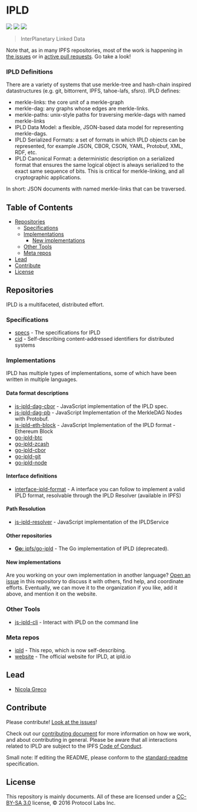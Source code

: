 # IPLD

[![](https://img.shields.io/badge/made%20by-Protocol%20Labs-blue.svg?style=flat-square)](http://ipn.io)
[![](https://img.shields.io/badge/project-ipld-blue.svg?style=flat-square)](http://github.com/ipld/ipld)
[![](https://img.shields.io/badge/freenode-%23ipfs-blue.svg?style=flat-square)](http://webchat.freenode.net/?channels=%23ipfs)

> InterPlanetary Linked Data

Note that, as in many IPFS repositories, most of the work is happening in [the issues](https://github.com/ipld/ipld/issues/) or in [active pull requests](https://github.com/ipld/ipld/pulls/). Go take a look!

### IPLD Definitions

There are a variety of systems that use merkle-tree and hash-chain inspired datastructures (e.g. git, bittorrent, IPFS, tahoe-lafs, sfsro). IPLD defines:

- merkle-links: the core unit of a merkle-graph
- merkle-dag: any graphs whose edges are merkle-links.
- merkle-paths: unix-style paths for traversing merkle-dags with named merkle-links
- IPLD Data Model: a flexible, JSON-based data model for representing merkle-dags.
- IPLD Serialized Formats: a set of formats in which IPLD objects can be represented, for example JSON, CBOR, CSON, YAML, Protobuf, XML, RDF, etc.
- IPLD Canonical Format: a deterministic description on a serialized format that ensures the same logical object is always serialized to the exact same sequence of bits. This is critical for merkle-linking, and all cryptographic applications.

In short: JSON documents with named merkle-links that can be traversed.

## Table of Contents

- [Repositories](#repositories)
  - [Specifications](#specifications)
  - [Implementations](#implementations)
    - [New implementations](#new-implementations)
  - [Other Tools](#other-tools)
  - [Meta repos](#meta-repos)
- [Lead](#lead)
- [Contribute](#contribute)
- [License](#license)

## Repositories

IPLD is a multifaceted, distributed effort.

### Specifications

- [specs](https://github.com/ipld/specs) - The specifications for IPLD
- [cid](https://github.com/ipld/cid) - Self-describing content-addressed identifiers for distributed systems

### Implementations

IPLD has multiple types of implementations, some of which have been written in multiple languages.

#### Data format descriptions

- [js-ipld-dag-cbor](https://github.com/ipld/js-ipld-dag-cbor) - JavaScript implementation of the IPLD spec.
- [js-ipld-dag-pb](https://github.com/ipld/js-ipld-dag-pb) - JavaScript Implementation of the MerkleDAG Nodes with Protobuf.
- [js-ipld-eth-block](https://github.com/ipld/js-ipld-eth-block) - JavaScript Implementation of the IPLD format - Ethereum Block
- [go-ipld-btc](https://github.com/ipfs/go-ipld-btc)
- [go-ipld-zcash](https://github.com/ipfs/go-ipld-zcash)
- [go-ipld-cbor](https://github.com/ipfs/go-ipld-cbor)
- [go-ipld-git](https://github.com/ipfs/go-ipld-git)
- [go-ipld-node](https://github.com/ipfs/go-ipld-node)

#### Interface definitions

- [interface-ipld-format](https://github.com/ipld/interface-ipld-format) - A interface you can follow to implement a valid IPLD format, resolvable through the IPLD Resolver (available in IPFS)

#### Path Resolution

- [js-ipld-resolver](https://github.com/ipld/js-ipld-resolver) - JavaScript implementation of the IPLDService

#### Other repositories

- [**Go:** ipfs/go-ipld](https://github.com/ipfs/go-ipld) - The Go implementation of IPLD (deprecated).

<!-- - [**C:** kenCode-de/c-ipld](https://github.com/kenCode-de/c-ipld) - Implementation of the IPLD spec in C. (Warning: not from core team) -->

#### New implementations

Are you working on your own implementation in another language? [Open an issue](https://github.com/ipld/ipld/issues) in this repository to discuss it with others, find help, and coordinate efforts. Eventually, we can move it to the organization if you like, add it above, and mention it on the website.

### Other Tools

- [js-ipld-cli](https://github.com/ipld/js-ipld-cli) - Interact with IPLD on the command line

### Meta repos

- [ipld](https://github.com/ipld/ipld) - This repo, which is now self-describing.
- [website](https://github.com/ipld/website) - The official website for IPLD, at ipld.io

## Lead

- [Nicola Greco](https://github.com/nicola)

## Contribute

Please contribute! [Look at the issues](https://github.com/ipld/ipld/issues)!

Check out our [contributing document](contributing.md) for more information on how we work, and about contributing in general. Please be aware that all interactions related to IPLD are subject to the IPFS [Code of Conduct](https://github.com/ipfs/community/blob/master/code-of-conduct.md).

Small note: If editing the README, please conform to the [standard-readme](https://github.com/RichardLitt/standard-readme) specification.

## License

This repository is mainly documents. All of these are licensed under a [CC-BY-SA 3.0](https://ipfs.io/ipfs/QmVreNvKsQmQZ83T86cWSjPu2vR3yZHGPm5jnxFuunEB9u) license, © 2016 Protocol Labs Inc.

